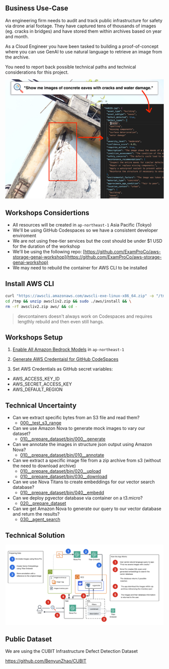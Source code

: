 ## Business Use-Case

An engineering firm needs to audit and track public infrastructure for safety via drone arial footage. They have captured tens of thousands of images (eg. cracks in bridges) and have stored them within archives based on year and month.

As a Cloud Engineer you have been tasked to building a proof-of-concept where you can use GenAI to use natural language to retrieve an image from the archive.

You need to report back possible technical paths and technical considerations for this project.

![](./docs/image-example.jpg)

## Workshops Considertions

- All resources will be created in `ap-northeast-1` Asia Pacific (Tokyo)
- We'll be using GitHub Codespaces so we have a consistent developer enviroment 
- We are not using free-tier services but the cost should be under $1 USD for the duration of the workshop
- We'll be using the following repo: [https://github.com/ExamProCo/aws-storage-genai-workshop](https://github.com/ExamProCo/aws-storage-genai-workshop)
- We may need to rebuild the container for AWS CLI to be installed

## Install AWS CLI

```sh
curl "https://awscli.amazonaws.com/awscli-exe-linux-x86_64.zip" -o "/tmp/awscliv2.zip" && \
cd /tmp && unzip awscliv2.zip && sudo ./aws/install && \
rm -rf awscliv2.zip aws/ && cd -
```

> devcontainers doesn't always work on Codespaces and requires lengthly rebuild and then even still hangs.

## Workshops Setup 

1. [Enable All Amazon Bedrock Models](https://ap-northeast-1.console.aws.amazon.com/bedrock/home?region=ap-northeast-1#/modelaccess) in `ap-northeast-1`
2. [Generate AWS Credentaisl for GitHub CodeSpaces](https://us-east-1.console.aws.amazon.com/iam/home?region=ap-northeast-1#/users)

3. Set AWS Credentials as GitHub secret variables:
  - AWS_ACCESS_KEY_ID
  - AWS_SECRET_ACCESS_KEY
  - AWS_DEFAULT_REGION


## Technical Uncertainty

- Can we extract specific bytes from an S3 file and read them?
  - [000__test_s3_range](./000__test_s3_range/Readme.md)
- Can we use Amazon Nova to generate mock images to vary our dataset?
  - [010__prepare_dataset/bin/000__generate](./010__prepare_dataset/bin/000__generate)
- Can we annotate the images in structure json output using Amazon Nova?
  - [010__prepare_dataset/bin/010__annotate](./010__prepare_dataset/bin/010__annotate)
- Can we extract a specific image file from a zip archive from s3 (without the need to download archive)
  - [010__prepare_dataset/bin/020__upload](./010__prepare_dataset/bin/020__upload)
  - [010__prepare_dataset/bin/030__download](./010__prepare_dataset/bin/030__download)
- Can we use Nova Titans to create embeddings for our vector search database?
  - [010__prepare_dataset/bin/040__embedd](./010__prepare_dataset/bin/040__embedd)
- Can we deploy pgvector database via container on a t3.micro?
  - [020__prepare_dataset](./020__prepare_dataset/Readme.md)
- Can we get Amazon Nova to generate our query to our vector database and return the results?
  - [030__agent_search](./030__agent_search/Readme.md)


## Technical Solution

![](./docs/diagram.png)


## Public Dataset

We are using the CUBIT Infrastructure Defect Detection Dataset

https://github.com/BenyunZhao/CUBIT